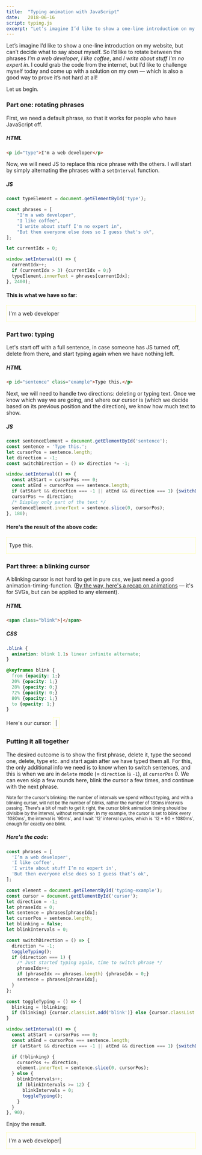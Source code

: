 ```yaml
---
title:  "Typing animation with JavaScript"
date:   2018-06-16
script: typing.js
excerpt: "Let’s imagine I’d like to show a one-line introduction on my website, but can’t decide what to say about myself. So I’d like to rotate between phrases. I could grab the code from the internet, but I wonʼt do that today — coming up with my own solution is much more exciting!"
---
```


Let’s imagine I’d like to show a one-line introduction on my website, but can’t decide what to say about myself. So I’d like to rotate between the phrases *I’m a web developer*, *I like coffee*, and *I write about stuff I'm no expert in*. I could grab the code from the internet, but I’d like to challenge myself today and come up with a solution on my own — which is also a good way to prove it’s not hard at all!

Let us begin.

<style type="text/css">
  .example {
    border: 1px dotted #ff7;
    padding: 6px;
    height: 30px;
    line-height: 30px;
  }

  .blink {
    animation: blink 1.08s linear infinite alternate;
  }

  @keyframes blink {
    from {opacity: 1;}
    20% {opacity: 1;}
    28% {opacity: 0;}
    72% {opacity: 0;}
    80% {opacity: 1;}
    to {opacity: 1;}
  }
</style>

### Part one: rotating phrases

First, we need a default phrase, so that it works for people who have JavaScript off.

##### HTML
```html
<p id="type">I'm a web developer</p>
```

Now, we will need JS to replace this nice phrase with the others. I will start by simply alternating the phrases with a `setInterval` function.


##### JS
```javascript
const typeElement = document.getElementById('type');

const phrases = [
	"I'm a web developer",
	"I like coffee",
	"I write about stuff I'm no expert in",
	"But then everyone else does so I guess that's ok",
];

let currentIdx = 0;

window.setInterval(() => {
  currentIdx++;
  if (currentIdx > 3) {currentIdx = 0;}
  typeElement.innerText = phrases[currentIdx];
}, 2400);
```

#### This is what we have so far:
<p id="type1" class="example">
  I'm a web developer
</p>

### Part two: typing

Let's start off with a full sentence, in case someone has JS turned off, delete from there, and start typing again when we have nothing left.

##### HTML
```html
<p id="sentence" class="example">Type this.</p>
```

Next, we will need to handle two directions: deleting or typing text. Once we know which way we are going, and where our cursor is (which we decide based on its previous position and the direction), we know how much text to show.

##### JS
```javascript
const sentenceElement = document.getElementById('sentence');
const sentence = 'Type this.';
let cursorPos = sentence.length;
let direction = -1;
const switchDirection = () => direction *= -1;

window.setInterval(() => {
  const atStart = cursorPos === 0;
  const atEnd = cursorPos === sentence.length;
  if (atStart && direction === -1 || atEnd && direction === 1) {switchDirection();}
  cursorPos += direction;
  /* Display only part of the text */
  sentenceElement.innerText = sentence.slice(0, cursorPos);
}, 180);
```

#### Here's the result of the above code:
<p id="sentence" class="example">
  Type this.
</p>

### Part three: a blinking cursor

A blinking cursor is not hard to get in pure css, we just need a good animation-timing-function. ([By the way, here's a recap on animations](/blog/2018/05/10/svg-animations.html) — it's for SVGs, but can be applied to any element).
##### HTML
```html
<span class="blink">|</span>
```
##### CSS
```css
.blink {
  animation: blink 1.1s linear infinite alternate;
}

@keyframes blink {
  from {opacity: 1;}
  20% {opacity: 1;}
  28% {opacity: 0;}
  72% {opacity: 0;}
  80% {opacity: 1;}
  to {opacity: 1;}
}
```
Here's our cursor:
<span class="example"><span class="blink">|</span></span>

### Putting it all together

The desired outcome is to show the first phrase, delete it, type the second one, delete, type etc. and start again after we have typed them all. For this, the only additional info we need is to know when to switch sentences, and this is when we are in `delete` mode (= `direction` is `-1`), at `cursorPos` 0. We can even skip a few rounds here, blink the cursor a few times, and continue with the next phrase.

<small>
Note for the cursor's blinking: the number of intervals we spend without typing, and with a blinking cursor, will not be the number of blinks, rather the number of 180ms intervals passing. There's a bit of math to get it right, the cursor blink animation timing should be divisible by the interval, without remainder. In my example, the cursor is set to blink every `1080ms`, the interval is `90ms`, and I wait `12` interval cycles, which is `12 * 90 = 1080ms`, enough for exactly
one blink.
</small>

##### Here's the code:
```javascript
const phrases = [
  'I’m a web developer',
  'I like coffee',
  'I write about stuff I’m no expert in',
  'But then everyone else does so I guess that’s ok',
];

const element = document.getElementById('typing-example');
const cursor = document.getElementById('cursor');
let direction = -1;
let phraseIdx = 0;
let sentence = phrases[phraseIdx];
let cursorPos = sentence.length;
let blinking = false;
let blinkIntervals = 0;

const switchDirection = () => {
  direction *= -1;
  toggleTyping();
  if (direction === 1) {
    /* Just started typing again, time to switch phrase */
    phraseIdx++;
    if (phraseIdx >= phrases.length) {phraseIdx = 0;}
    sentence = phrases[phraseIdx];
  }
};

const toggleTyping = () => {
  blinking = !blinking;
  if (blinking) {cursor.classList.add('blink')} else {cursor.classList.remove('blink');}
}

window.setInterval(() => {
  const atStart = cursorPos === 0;
  const atEnd = cursorPos === sentence.length;
  if (atStart && direction === -1 || atEnd && direction === 1) {switchDirection();}

  if (!blinking) {
    cursorPos += direction;
    element.innerText = sentence.slice(0, cursorPos);
  } else {
    blinkIntervals++;
    if (blinkIntervals >= 12) {
      blinkIntervals = 0;
      toggleTyping();
    }
  }
}, 90);
```

Enjoy the result.

<p class="example">
  <span id="typing-example">I'm a web developer</span><span id="cursor">|</span>
</p>

